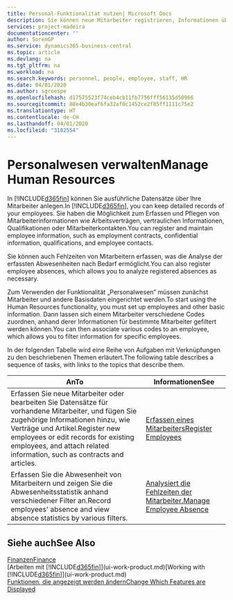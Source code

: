 ```yaml
---
title: Personal-Funktionalität nutzen| Microsoft Docs
description: Sie können neue Mitarbeiter registrieren, Informationen über bestehende Mitarbeiter bearbeiten und Fehlzeiten aufzeichnen und analysieren.
services: project-madeira
documentationcenter: ''
author: SorenGP
ms.service: dynamics365-business-central
ms.topic: article
ms.devlang: na
ms.tgt_pltfrm: na
ms.workload: na
ms.search.keywords: personnel, people, employee, staff, HR
ms.date: 04/01/2020
ms.author: sgroespe
ms.openlocfilehash: d17575523f74ceb4cb11fb7756fff56135d50966
ms.sourcegitcommit: 88e4b30eaf6fa32af0c1452ce2f85ff1111c75e2
ms.translationtype: HT
ms.contentlocale: de-CH
ms.lasthandoff: 04/01/2020
ms.locfileid: "3182554"
---
```

# <a name="manage-human-resources"></a><span data-ttu-id="91823-103">Personalwesen verwalten</span><span class="sxs-lookup"><span data-stu-id="91823-103">Manage Human Resources</span></span>
<span data-ttu-id="91823-104">In [!INCLUDE[d365fin](includes/d365fin_md.md)] können Sie ausführliche Datensätze über Ihre Mitarbeiter anlegen.</span><span class="sxs-lookup"><span data-stu-id="91823-104">In [!INCLUDE[d365fin](includes/d365fin_md.md)], you can keep detailed records of your employees.</span></span> <span data-ttu-id="91823-105">Sie haben die Möglichkeit zum Erfassen und Pflegen von Mitarbeiterinformationen wie Arbeitsverträgen, vertraulichen Informationen, Qualifikationen oder Mitarbeiterkontakten.</span><span class="sxs-lookup"><span data-stu-id="91823-105">You can register and maintain employee information, such as employment contracts, confidential information, qualifications, and employee contacts.</span></span>

<span data-ttu-id="91823-106">Sie können auch Fehlzeiten von Mitarbeitern erfassen, was die Analyse der erfassten Abwesenheiten nach Bedarf ermöglicht.</span><span class="sxs-lookup"><span data-stu-id="91823-106">You can also register employee absences, which allows you to analyze registered absences as necessary.</span></span>

<span data-ttu-id="91823-107">Zum Verwenden der Funktionalität „Personalwesen” müssen zunächst Mitarbeiter und andere Basisdaten eingerichtet werden.</span><span class="sxs-lookup"><span data-stu-id="91823-107">To start using the Human Resources functionality, you must set up employees and other basic information.</span></span> <span data-ttu-id="91823-108">Dann lassen sich einem Mitarbeiter verschiedene Codes zuordnen, anhand derer Informationen für bestimmte Mitarbeiter gefiltert werden können.</span><span class="sxs-lookup"><span data-stu-id="91823-108">You can then associate various codes to an employee, which allows you to filter information for specific employees.</span></span>

<span data-ttu-id="91823-109">In der folgenden Tabelle wird eine Reihe von Aufgaben mit Verknüpfungen zu den beschriebenen Themen erläutert.</span><span class="sxs-lookup"><span data-stu-id="91823-109">The following table describes a sequence of tasks, with links to the topics that describe them.</span></span>

| <span data-ttu-id="91823-110">An</span><span class="sxs-lookup"><span data-stu-id="91823-110">To</span></span> | <span data-ttu-id="91823-111">Informationen</span><span class="sxs-lookup"><span data-stu-id="91823-111">See</span></span> |
| --- | --- |
| <span data-ttu-id="91823-112">Erfassen Sie neue Mitarbeiter oder bearbeiten Sie Datensätze für vorhandene Mitarbeiter, und fügen Sie zugehörige Informationen hinzu, wie Verträge und Artikel.</span><span class="sxs-lookup"><span data-stu-id="91823-112">Register new employees or edit records for existing employees, and attach related information, such as contracts and articles.</span></span> |[<span data-ttu-id="91823-113">Erfassen eines Mitarbeiters</span><span class="sxs-lookup"><span data-stu-id="91823-113">Register Employees</span></span>](hr-how-register-employees.md) |
| <span data-ttu-id="91823-114">Erfassen Sie die Abwesenheit von Mitarbeitern und zeigen Sie die Abwesenheitsstatistik anhand verschiedener Filter an.</span><span class="sxs-lookup"><span data-stu-id="91823-114">Record employees' absence and view absence statistics by various filters.</span></span> |[<span data-ttu-id="91823-115">Analysiert die Fehlzeiten der Mitarbeiter.</span><span class="sxs-lookup"><span data-stu-id="91823-115">Manage Employee Absence</span></span>](hr-how-manage-absence.md) |

## <a name="see-also"></a><span data-ttu-id="91823-116">Siehe auch</span><span class="sxs-lookup"><span data-stu-id="91823-116">See Also</span></span>
[<span data-ttu-id="91823-117">Finanzen</span><span class="sxs-lookup"><span data-stu-id="91823-117">Finance</span></span>](finance.md)  
<span data-ttu-id="91823-118">[Arbeiten mit [!INCLUDE[d365fin](includes/d365fin_md.md)]](ui-work-product.md)</span><span class="sxs-lookup"><span data-stu-id="91823-118">[Working with [!INCLUDE[d365fin](includes/d365fin_md.md)]](ui-work-product.md)</span></span>  
[<span data-ttu-id="91823-119">Funktionen, die angezeigt werden ändern</span><span class="sxs-lookup"><span data-stu-id="91823-119">Change Which Features are Displayed</span></span>](ui-experiences.md)        
